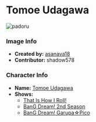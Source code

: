 # Tomoe Udagawa

![padoru](https://raw.githubusercontent.com/shadow578/Padoru-Padoru/master/Padoru/bang-dream/bang-dream-tomoe-udagawa.png "Tomoe Udagawa")

### Image Info
* **Created by:**    [asanava18](https://twitter.com/asanava18/status/1075978864277512194)
* **Contributor:**   shadow578

### Character Info
* **Name:**   [Tomoe Udagawa](https://myanimelist.net/character/157527)
* **Shows:**
  * [That Is How I Roll!](https://myanimelist.net/anime/36921/That_Is_How_I_Roll)
  * [BanG Dream! 2nd Season](https://myanimelist.net/anime/37869/BanG_Dream_2nd_Season)
  * [BanG Dream! Garupa☆Pico](https://myanimelist.net/anime/37873/BanG_Dream_Garupa☆Pico)


